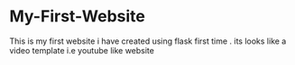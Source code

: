 # My-First-Website
This is my first website i have created using flask first time . its looks like a video template i.e youtube like website
